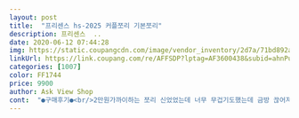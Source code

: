 ```yaml
---
layout: post 
title:  "프리센스 hs-2025 커플쪼리 기본쪼리" 
description: 프리센스  ..
date: 2020-06-12 07:44:28 
img: https://static.coupangcdn.com/image/vendor_inventory/2d7a/71bd892aea583e7de54359f2e7854422b31e045bf063ccbb025f64fce933.jpg 
linkUrl: https://link.coupang.com/re/AFFSDP?lptag=AF3600438&subid=ahnPublicAsk&pageKey=246516639&itemId=780992777&vendorItemId=4852187274&traceid=V0-113-7062d5efe16aae32 
categories: [1007] 
color: FF1744 
price: 9900 
author: Ask View Shop 
cont:  "●구매후기●<br/>2만원가까이하는 쪼리 신었었는데 너무 무겁기도했는데 금방 끊어져서 싼거 아무거나 신자하고 젤 싼거 주문했는데 헐! 너무 푹신하고 너무 가벼워서 착용감 너무너무 좋아요ㅠ 이 쪼리 진짜 대박<br/>기대안하고 주문했는데, 발가락 사이 부분도 부드러워서 아프지 않고,<br/>블랙으로 구매했는데 지금부터 여름 내내 편하게 잘 신을 수 있을것 같습니다 ㅋ<br/>슬리퍼라 정사이즈보다 한사이즈 정도 크게 구매하시는거 추천합니다ㅋㅋ<br/>완전 푹신해요 요즘놀이터 푹신한바닥같아요 발가락 끼는부분도.<br/>안아파요 저는 발가락이 매일아파서 쪼리를안신던 1인입니다 이건최고네요<br/>쿠션감도 있어서 불편함없이 잘 신고 있어요!! ㅋ<br/>포장상태도 좋고 배송도 빨라서 좋았습니다!!<br/>" 
---
```

